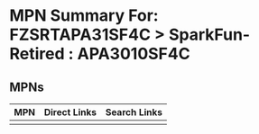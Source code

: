 



# MPN Summary For: FZSRTAPA31SF4C > SparkFun-Retired : APA3010SF4C

## MPNs
  

|MPN|Direct Links|Search Links|
| :--- | :--- | :--- |
||||
